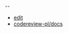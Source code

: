 
--
+ [edit](https://github.com/codereview-pl/docs/edit/main/README.md)
+ [codereview-pl/docs](https://github.com/codereview-pl/docs/edit/main/README.md)